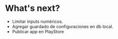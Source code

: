 # What's next?
- Limitar inputs numéricos.
- Agregar guardado de configuraciones en db local.
- Publicar app en PlayStore